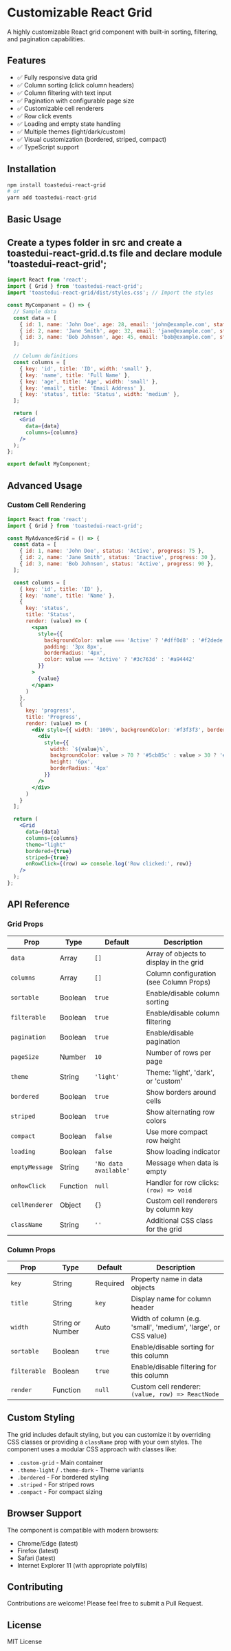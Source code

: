 #  Customizable React Grid

A highly customizable React grid component with built-in sorting, filtering, and pagination capabilities.

## Features

- ✅ Fully responsive data grid
- ✅ Column sorting (click column headers)
- ✅ Column filtering with text input
- ✅ Pagination with configurable page size
- ✅ Customizable cell renderers
- ✅ Row click events
- ✅ Loading and empty state handling
- ✅ Multiple themes (light/dark/custom)
- ✅ Visual customization (bordered, striped, compact)
- ✅ TypeScript support

## Installation

```bash
npm install toastedui-react-grid
# or
yarn add toastedui-react-grid
```

## Basic Usage

## Create a types folder in src and create a toastedui-react-grid.d.ts file and declare module 'toastedui-react-grid';

```jsx
import React from 'react';
import { Grid } from 'toastedui-react-grid';
import 'toastedui-react-grid/dist/styles.css'; // Import the styles

const MyComponent = () => {
  // Sample data
  const data = [
    { id: 1, name: 'John Doe', age: 28, email: 'john@example.com', status: 'Active' },
    { id: 2, name: 'Jane Smith', age: 32, email: 'jane@example.com', status: 'Inactive' },
    { id: 3, name: 'Bob Johnson', age: 45, email: 'bob@example.com', status: 'Active' },
  ];

  // Column definitions
  const columns = [
    { key: 'id', title: 'ID', width: 'small' },
    { key: 'name', title: 'Full Name' },
    { key: 'age', title: 'Age', width: 'small' },
    { key: 'email', title: 'Email Address' },
    { key: 'status', title: 'Status', width: 'medium' },
  ];

  return (
    <Grid 
      data={data} 
      columns={columns} 
    />
  );
};

export default MyComponent;
```

## Advanced Usage

### Custom Cell Rendering

```jsx
import React from 'react';
import { Grid } from 'toastedui-react-grid';

const MyAdvancedGrid = () => {
  const data = [
    { id: 1, name: 'John Doe', status: 'Active', progress: 75 },
    { id: 2, name: 'Jane Smith', status: 'Inactive', progress: 30 },
    { id: 3, name: 'Bob Johnson', status: 'Active', progress: 90 },
  ];

  const columns = [
    { key: 'id', title: 'ID' },
    { key: 'name', title: 'Name' },
    { 
      key: 'status', 
      title: 'Status',
      render: (value) => (
        <span 
          style={{ 
            backgroundColor: value === 'Active' ? '#dff0d8' : '#f2dede',
            padding: '3px 8px',
            borderRadius: '4px',
            color: value === 'Active' ? '#3c763d' : '#a94442'
          }}
        >
          {value}
        </span>
      )
    },
    { 
      key: 'progress', 
      title: 'Progress',
      render: (value) => (
        <div style={{ width: '100%', backgroundColor: '#f3f3f3', borderRadius: '4px' }}>
          <div 
            style={{ 
              width: `${value}%`, 
              backgroundColor: value > 70 ? '#5cb85c' : value > 30 ? '#f0ad4e' : '#d9534f',
              height: '6px',
              borderRadius: '4px'
            }} 
          />
        </div>
      )
    }
  ];

  return (
    <Grid 
      data={data} 
      columns={columns} 
      theme="light"
      bordered={true}
      striped={true}
      onRowClick={(row) => console.log('Row clicked:', row)}
    />
  );
};
```

## API Reference

### Grid Props

| Prop | Type | Default | Description |
|------|------|---------|-------------|
| `data` | Array | `[]` | Array of objects to display in the grid |
| `columns` | Array | `[]` | Column configuration (see Column Props) |
| `sortable` | Boolean | `true` | Enable/disable column sorting |
| `filterable` | Boolean | `true` | Enable/disable column filtering |
| `pagination` | Boolean | `true` | Enable/disable pagination |
| `pageSize` | Number | `10` | Number of rows per page |
| `theme` | String | `'light'` | Theme: 'light', 'dark', or 'custom' |
| `bordered` | Boolean | `true` | Show borders around cells |
| `striped` | Boolean | `true` | Show alternating row colors |
| `compact` | Boolean | `false` | Use more compact row height |
| `loading` | Boolean | `false` | Show loading indicator |
| `emptyMessage` | String | `'No data available'` | Message when data is empty |
| `onRowClick` | Function | `null` | Handler for row clicks: `(row) => void` |
| `cellRenderer` | Object | `{}` | Custom cell renderers by column key |
| `className` | String | `''` | Additional CSS class for the grid |

### Column Props

| Prop | Type | Default | Description |
|------|------|---------|-------------|
| `key` | String | Required | Property name in data objects |
| `title` | String | `key` | Display name for column header |
| `width` | String or Number | Auto | Width of column (e.g. 'small', 'medium', 'large', or CSS value) |
| `sortable` | Boolean | `true` | Enable/disable sorting for this column |
| `filterable` | Boolean | `true` | Enable/disable filtering for this column |
| `render` | Function | `null` | Custom cell renderer: `(value, row) => ReactNode` |

## Custom Styling

The grid includes default styling, but you can customize it by overriding CSS classes or providing a `className` prop with your own styles. The component uses a modular CSS approach with classes like:

- `.custom-grid` - Main container
- `.theme-light` / `.theme-dark` - Theme variants
- `.bordered` - For bordered styling
- `.striped` - For striped rows
- `.compact` - For compact sizing

## Browser Support

The component is compatible with modern browsers:
- Chrome/Edge (latest)
- Firefox (latest)
- Safari (latest)
- Internet Explorer 11 (with appropriate polyfills)

## Contributing

Contributions are welcome! Please feel free to submit a Pull Request.

## License

MIT License